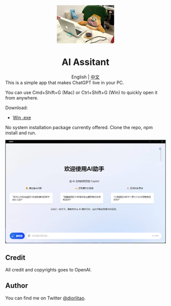 <div align="center">
  <img alt="AI Assitant" width="180" height="120" src="./images/logo.png">
  <h1>AI Assitant</h1>
  <span>English | <a href="./README.md">中文</a></span>
</div>
This is a simple app that makes ChatGPT live in your PC.

You can use Cmd+Shift+G (Mac) or Ctrl+Shift+G (Win) to quickly open it from anywhere.

Download:

- [Win .exe](https://github.com/diorlitao/ai-assistan/releases/download/0.0.9/ai-assistant.Setup.0.0.9.exe)

No system installation package currently offered. Clone the repo, npm install and run.

<p align="center">
  <img src="./images/screenshot.png" width="900">
</p>

## Credit

All credit and copyrights goes to OpenAI.

## Author

You can find me on Twitter [@diorlitao](https://twitter.com/diorlitao).
